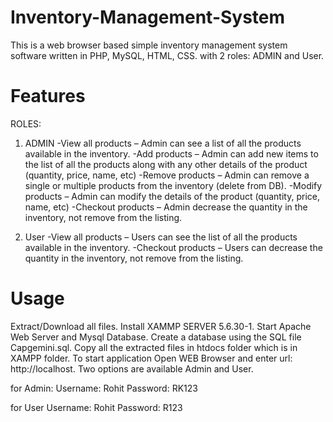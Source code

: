 # Inventory-Management-System

This is a web browser based simple inventory management system software written in PHP, MySQL, HTML, CSS. with 2 roles: ADMIN and User.  

# Features

ROLES:

1. ADMIN
-View all products – Admin can see a list of all the products available in the inventory.
-Add products – Admin can add new items to the list of all the products along with any other details of the product (quantity, price, name, etc)
-Remove products – Admin can remove a single or multiple products from the inventory (delete from DB). 
-Modify products – Admin can modify the details of the product (quantity, price, name, etc)
-Checkout products – Admin decrease the quantity in the inventory, not remove from the listing.

2. User
-View all products – Users can see the list of all the products available in the inventory.
-Checkout products – Users can decrease the quantity in the inventory, not remove from the listing.

# Usage

Extract/Download all files.
Install XAMMP SERVER 5.6.30-1.
Start Apache Web Server and Mysql Database.
Create a database using the SQL file Capgemini.sql.
Copy all the extracted files in htdocs folder which is in XAMPP folder.
To start application Open WEB Browser and enter url: http://localhost.
Two options are available Admin and User.

for Admin:
Username: Rohit
Password: RK123

for User
Username: Rohit
Password: R123

